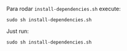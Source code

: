 Para rodar `install-dependencies.sh` execute:
```
sudo sh install-dependencies.sh
```

Just run:
```
sudo sh install-dependencies.sh
```
